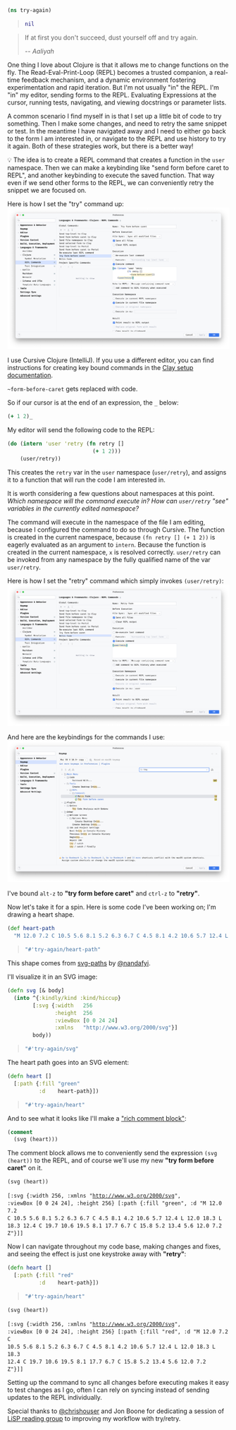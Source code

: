 <style>
.sourceCode:has(.printedClojure) {
  background-color: transparent;
  border-style: none;
}

.kind_map {
  background:            lightgreen;
  display:               grid;
  grid-template-columns: repeat(2, auto);
  justify-content:       center;
  text-align:            right;
  border: solid 1px black;
  border-radius: 10px;
}

.kind_vector {
  background:            lightblue;
  display:               grid;
  grid-template-columns: repeat(1, auto);
  align-items:           center;
  justify-content:       center;
  text-align:            center;
  border:                solid 2px black;
  padding:               10px;
}

.kind_set {
  background:            lightyellow;
  display:               grid;
  grid-template-columns: repeat(auto-fit, minmax(auto, max-content));
  align-items:           center;
  justify-content:       center;
  text-align:            center;
  border:                solid 1px black;
}
</style>

<script src="https://cdn.jsdelivr.net/npm/vega@5" type="text/javascript"></script><script src="https://cdn.jsdelivr.net/npm/vega-lite@5" type="text/javascript"></script><script src="https://cdn.jsdelivr.net/npm/vega-embed@6" type="text/javascript"></script><script src="https://unpkg.com/react@18/umd/react.production.min.js" type="text/javascript"></script><script src="https://unpkg.com/react-dom@18/umd/react-dom.production.min.js" type="text/javascript"></script><script src="https://scicloj.github.io/scittle/js/scittle.js" type="text/javascript"></script><script src="https://scicloj.github.io/scittle/js/scittle.reagent.js" type="text/javascript"></script><script src="/js/portal-main.js" type="text/javascript"></script>
<script type="application/x-scittle">(ns main
                      (:require [reagent.core :as r]
                                [reagent.dom :as dom]))</script>

```clojure
(ns try-again)
```

> ```clojure
> nil
> ```

> If at first you don't succeed,
> dust yourself off and try again.
>
> -- <cite>Aaliyah</cite>

One thing I love about Clojure is that it allows me to change functions on the fly.
The Read-Eval-Print-Loop (REPL) becomes a trusted companion, a real-time feedback mechanism,
and a dynamic environment fostering experimentation and rapid iteration.
But I'm not usually "in" the REPL.
I'm "in" my editor, sending forms to the REPL.
Evaluating Expressions at the cursor,
running tests, navigating, and viewing docstrings or parameter lists.

A common scenario I find myself in is that I set up a little bit of code to try something.
Then I make some changes, and need to retry the same snippet or test.
In the meantime I have navigated away and I need to either go back to the form I am interested in,
or navigate to the REPL and use history to try it again.
Both of these strategies work, but there is a better way!

💡
The idea is to create a REPL command that creates a function in the `user` namespace.
Then we can make a keybinding like "send form before caret to REPL",
and another keybinding to execute the saved function.
That way even if we send other forms to the REPL,
we can conveniently retry the snippet we are focused on.

Here is how I set the "try" command up:
![img](try-form-before-caret.png)

I use Cursive Clojure (IntelliJ).
If you use a different editor, you can find instructions for creating key bound commands
in the [Clay setup documentation](https://scicloj.github.io/clay/#setup).

`~form-before-caret` gets replaced with code.

So if our cursor is at the end of an expression, the `_` below:

```clojure
(+ 1 2)_
```

My editor will send the following code to the REPL:

```clojure
(do (intern 'user 'retry (fn retry []
                           (+ 1 2)))
    (user/retry))
```

This creates the `retry` var in the `user` namespace (`user/retry`),
and assigns it to a function that will run the code I am interested in.

It is worth considering a few questions about namespaces at this point.
*Which namespace will the command execute in?*
*How can `user/retry` "see" variables in the currently edited namespace?*

The command will execute in the namespace of the file I am editing,
because I configured the command to do so through Cursive.
The function is created in the current namespace, because
`(fn retry [] (+ 1 2))` is eagerly evaluated as an argument to `intern`.
Because the function is created in the current namespace, `x` is resolved correctly.
`user/retry` can be invoked from any namespace by the fully qualified name of the var `user/retry`.

Here is how I set the "retry" command which simply invokes `(user/retry)`:
![img](retry-form.png)

And here are the keybindings for the commands I use:
![img](retry-keybindings.png)

I've bound `alt-z` to **"try form before caret"** and `ctrl-z` to **"retry"**.

Now let's take it for a spin.
Here is some code I've been working on; I'm drawing a heart shape.

```clojure
(def heart-path
  "M 12.0 7.2 C 10.5 5.6 8.1 5.2 6.3 6.7 C 4.5 8.1 4.2 10.6 5.7 12.4 L 12.0 18.3 L 18.3 12.4 C 19.7 10.6 19.5 8.1 17.7 6.7 C 15.8 5.2 13.4 5.6 12.0 7.2 Z")
```

> ```clojure
> "#'try-again/heart-path"
> ```

This shape comes from [svg-paths](https://www.nan.fyi/svg-paths) by [@nandafyi](https://twitter.com/nandafyi).

I'll visualize it in an SVG image:

```clojure
(defn svg [& body]
  (into ^{:kindly/kind :kind/hiccup}
        [:svg {:width   256
               :height  256
               :viewBox [0 0 24 24]
               :xmlns   "http://www.w3.org/2000/svg"}]
        body))
```

> ```clojure
> "#'try-again/svg"
> ```

The heart path goes into an SVG element:

```clojure
(defn heart []
  [:path {:fill "green"
          :d    heart-path}])
```

> ```clojure
> "#'try-again/heart"
> ```

And to see what it looks like I'll make a ["rich comment block"](https://www.youtube.com/watch?v=Qx0-pViyIDU&t=1229s):

```clojure
(comment
  (svg (heart)))
```

The comment block allows me to conveniently send the expression `(svg (heart))` to the REPL,
and of course we'll use my new **"try form before caret"** on it.

```clojure
(svg (heart))
```

<code>[:svg {:width 256, :xmlns &quot;http://www.w3.org/2000/svg&quot;, :viewBox [0 0 24 24], :height 256} [:path {:fill &quot;green&quot;, :d &quot;M 12.0 7.2 C 10.5 5.6 8.1 5.2 6.3 6.7 C 4.5 8.1 4.2 10.6 5.7 12.4 L 12.0 18.3 L 18.3 12.4 C 19.7 10.6 19.5 8.1 17.7 6.7 C 15.8 5.2 13.4 5.6 12.0 7.2 Z&quot;}]]</code>

Now I can navigate throughout my code base, making changes and fixes,
and seeing the effect is just one keystroke away with **"retry"**:

```clojure
(defn heart []
  [:path {:fill "red"
          :d    heart-path}])
```

> ```clojure
> "#'try-again/heart"
> ```

```clojure
(svg (heart))
```

<code>[:svg {:width 256, :xmlns &quot;http://www.w3.org/2000/svg&quot;, :viewBox [0 0 24 24], :height 256} [:path {:fill &quot;red&quot;, :d &quot;M 12.0 7.2 C 10.5 5.6 8.1 5.2 6.3 6.7 C 4.5 8.1 4.2 10.6 5.7 12.4 L 12.0 18.3 L 18.3 12.4 C 19.7 10.6 19.5 8.1 17.7 6.7 C 15.8 5.2 13.4 5.6 12.0 7.2 Z&quot;}]]</code>

Setting up the command to sync all changes before executing makes it easy to test changes as I go,
often I can rely on syncing instead of sending updates to the REPL individually.

Special thanks to [@chrishouser](https://twitter.com/chrishouser)
and Jon Boone for dedicating a session of [LiSP reading group](https://chouser.us/lisp2022/)
to improving my workflow with try/retry.
